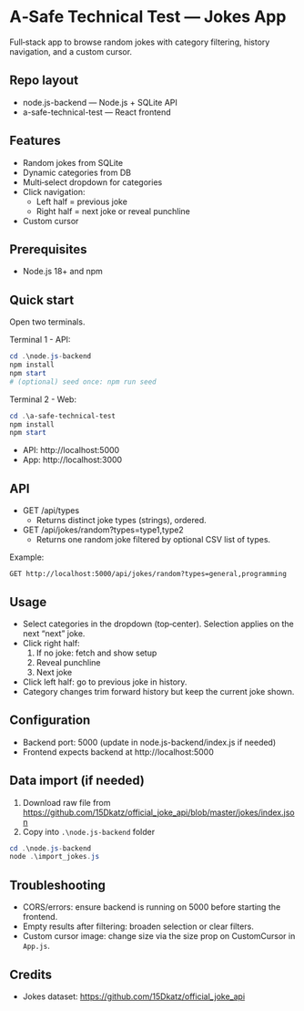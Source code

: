 # A‑Safe Technical Test — Jokes App

Full‑stack app to browse random jokes with category filtering, history navigation, and a custom cursor.

## Repo layout
- node.js-backend — Node.js + SQLite API
- a-safe-technical-test — React frontend

## Features
- Random jokes from SQLite
- Dynamic categories from DB
- Multi‑select dropdown for categories
- Click navigation:
  - Left half = previous joke
  - Right half = next joke or reveal punchline
- Custom cursor

## Prerequisites
- Node.js 18+ and npm

## Quick start

Open two terminals.

Terminal 1 - API:
```powershell
cd .\node.js-backend
npm install
npm start
# (optional) seed once: npm run seed
```

Terminal 2 - Web:
```powershell
cd .\a-safe-technical-test
npm install
npm start
```

- API: http://localhost:5000
- App: http://localhost:3000

## API
- GET /api/types
  - Returns distinct joke types (strings), ordered.
- GET /api/jokes/random?types=type1,type2
  - Returns one random joke filtered by optional CSV list of types.

Example:
```
GET http://localhost:5000/api/jokes/random?types=general,programming
```

## Usage
- Select categories in the dropdown (top‑center). Selection applies on the next “next” joke.
- Click right half:
    1. If no joke: fetch and show setup
    2. Reveal punchline
    3. Next joke
- Click left half: go to previous joke in history.
- Category changes trim forward history but keep the current joke shown.

## Configuration
- Backend port: 5000 (update in node.js-backend/index.js if needed)
- Frontend expects backend at http://localhost:5000

## Data import (if needed)
1. Download raw file from https://github.com/15Dkatz/official_joke_api/blob/master/jokes/index.json
2. Copy into `.\node.js-backend` folder

```powershell
cd .\node.js-backend
node .\import_jokes.js
```

## Troubleshooting
- CORS/errors: ensure backend is running on 5000 before starting the frontend.
- Empty results after filtering: broaden selection or clear filters.
- Custom cursor image: change size via the size prop on CustomCursor in `App.js`.

## Credits
- Jokes dataset: https://github.com/15Dkatz/official_joke_api